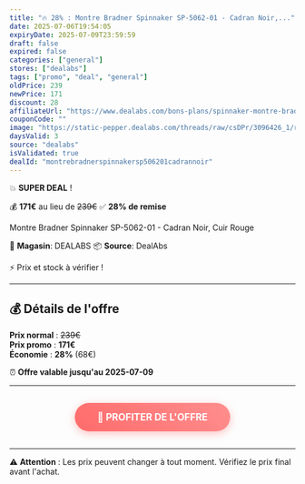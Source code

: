 ```yaml
---
title: "🔥 28% : Montre Bradner Spinnaker SP-5062-01 - Cadran Noir,..."
date: 2025-07-06T19:54:05
expiryDate: 2025-07-09T23:59:59
draft: false
expired: false
categories: ["general"]
stores: ["dealabs"]
tags: ["promo", "deal", "general"]
oldPrice: 239
newPrice: 171
discount: 28
affiliateUrl: "https://www.dealabs.com/bons-plans/spinnaker-montre-bradner-cadran-noir-cuir-rouge-sp-5062-01-3096426"
couponCode: ""
image: "https://static-pepper.dealabs.com/threads/raw/csDPr/3096426_1/re/150x150/qt/55/3096426_1.jpg"
daysValid: 3
source: "dealabs"
isValidated: true
dealId: "montrebradnerspinnakersp506201cadrannoir"
---
```


💥 **SUPER DEAL** !

💰 **171€** au lieu de ~~239€~~
✅ **28% de remise**

Montre Bradner Spinnaker SP-5062-01 - Cadran Noir, Cuir Rouge

🏪 **Magasin**: DEALABS
📦 **Source**: DealAbs

⚡ Prix et stock à vérifier !

---

## 💰 Détails de l'offre

**Prix normal** : ~~239€~~  
**Prix promo** : **171€**  
**Économie** : **28%** (68€)



⏰ **Offre valable jusqu'au 2025-07-09**

---

<div style="text-align: center; margin: 30px 0;">
  <a href="https://www.dealabs.com/bons-plans/spinnaker-montre-bradner-cadran-noir-cuir-rouge-sp-5062-01-3096426" 
     target="_blank" 
     rel="nofollow noopener"
     style="background: linear-gradient(45deg, #ff6b6b, #ff8e8e); color: white; padding: 15px 40px; text-decoration: none; border-radius: 25px; display: inline-block; font-size: 1.2em; font-weight: bold; box-shadow: 0 4px 15px rgba(255, 107, 107, 0.4); transition: all 0.3s ease;">
    🛒 PROFITER DE L'OFFRE
  </a>
</div>

---

⚠️ **Attention** : Les prix peuvent changer à tout moment. Vérifiez le prix final avant l'achat.

